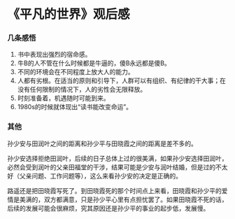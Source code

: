 # 《平凡的世界》观后感

### 几条感悟
1. 书中表现出强烈的宿命感。
2. 牛B的人不管在什么时候都是牛逼的，傻B永远都是傻B。
3. 不同的环境会在不同程度上放大人的能力。
4. 人都有劣根。在适当的原则和引导下，人群可以有组织、有纪律的干大事；在没有任何限制的情况下，人的劣性会无限释放。
5. 时刻准备着，机遇随时可能到来。
6. 1980s的时候就体现出“读书能改变命运”。

### 其他 
孙少安与田润叶之间的距离和孙少平与田晓霞之间的距离是差不多的。

孙少安选择拒绝田润叶，后续的日子总体上过的很美满，如果孙少安选择田润叶，必然会受到润叶的父亲田福堂的干涉，结果可能是少安与润叶结婚，但是过的不太好（父亲问题、工作问题等），这么来看孙少安的决定是正确的。

路遥还是把田晓霞写死了。到田晓霞死的那个时间点上来看，田晓霞和孙少平的爱情是美满的，双方都满意，只是孙少平心里有点担忧罢了。如果田晓霞不死的话，后续的发展可能会很麻烦，究其原因还是孙少平的事业的起步低，发展慢。